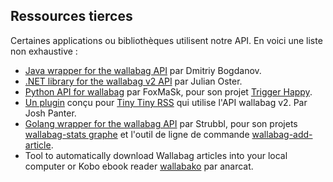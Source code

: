 
Ressources tierces
------------------

Certaines applications ou bibliothèques utilisent notre API. En voici
une liste non exhaustive :

-   [Java wrapper for the wallabag
    API](https://github.com/di72nn/wallabag-api-wrapper) par Dmitriy
    Bogdanov.
-   [.NET library for the wallabag v2
    API](https://github.com/jlnostr/wallabag-api) par Julian Oster.
-   [Python API for wallabag](https://github.com/foxmask/wallabag_api)
    par FoxMaSk, pour son projet [Trigger
    Happy](https://blog.trigger-happy.eu/).
-   [Un plugin](https://github.com/joshp23/ttrss-to-wallabag-v2) conçu
    pour [Tiny Tiny
    RSS](https://tt-rss.org/gitlab/fox/tt-rss/wikis/home) qui utilise
    l'API wallabag v2. Par Josh Panter.
-   [Golang wrapper for the wallabag
    API](https://github.com/Strubbl/wallabago) par Strubbl, pour son
    projets [wallabag-stats
    graphe](https://gitlab.com/Strubbl/wallabag-stats) et l'outil de
    ligne de commande
    [wallabag-add-article](https://gitlab.com/Strubbl/wallabag-add-article).
-   Tool to automatically download Wallabag articles into your local
    computer or Kobo ebook reader
    [wallabako](https://gitlab.com/anarcat/wallabako) par anarcat.
